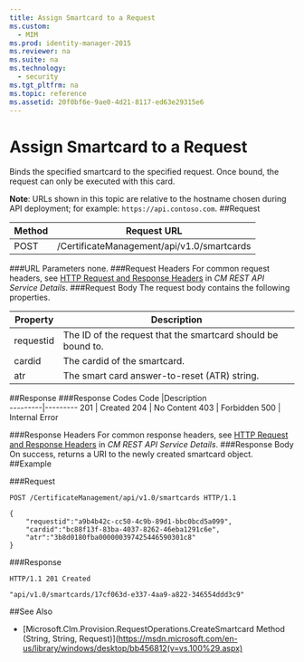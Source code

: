 ```yaml
---
title: Assign Smartcard to a Request
ms.custom: 
  - MIM
ms.prod: identity-manager-2015
ms.reviewer: na
ms.suite: na
ms.technology: 
  - security
ms.tgt_pltfrm: na
ms.topic: reference
ms.assetid: 20f0bf6e-9ae0-4d21-8117-ed63e29315e6
---
```

# Assign Smartcard to a Request
Binds the specified smartcard to the specified request. Once bound, the request can only be executed with this card.

**Note**: URLs shown in this topic are relative to the hostname chosen during API deployment; for example: `https://api.contoso.com`.
##Request


Method  |Request URL  
---------|---------
POST     |/CertificateManagement/api/v1.0/smartcards 

###URL Parameters
none.
###Request Headers
For common request headers, see [HTTP Request and Response Headers](CM_REST_API_Service_Details.md#HttpHeaders) in *CM REST API Service Details*.
###Request Body
The request body contains the following properties.

Property | Description
---------|-----------
requestid | The ID of the request that the smartcard should be bound to.
cardid | The cardid of the smartcard.
atr | The smart card answer-to-reset (ATR) string.


##Response
###Response Codes
Code  |Description  
---------|---------
201     | Created
204 | No Content
403 | Forbidden
500 | Internal Error

###Response Headers
For common response headers, see [HTTP Request and Response Headers](CM_REST_API_Service_Details.md#HttpHeaders) in *CM REST API Service Details*.
###Response Body
On success, returns a URI to the newly created smartcard object.
##Example

###Request
```
POST /CertificateManagement/api/v1.0/smartcards HTTP/1.1

{
    "requestid":"a9b4b42c-cc50-4c9b-89d1-bbc0bcd5a099",
    "cardid":"bc88f13f-83ba-4037-8262-46eba1291c6e",
    "atr":"3b8d0180fba000000397425446590301c8"
}

```
###Response
```
HTTP/1.1 201 Created

"api/v1.0/smartcards/17cf063d-e337-4aa9-a822-346554ddd3c9"
```       
##See Also

- [Microsoft.Clm.Provision.RequestOperations.CreateSmartcard Method (String, String, Request)](https://msdn.microsoft.com/en-us/library/windows/desktop/bb456812(v=vs.100%29.aspx)
